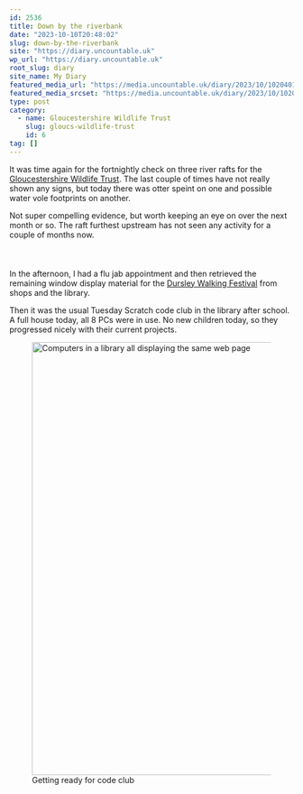 ```yaml
---
id: 2536
title: Down by the riverbank
date: "2023-10-10T20:48:02"
slug: down-by-the-riverbank
site: "https://diary.uncountable.uk"
wp_url: "https://diary.uncountable.uk"
root_slug: diary
site_name: My Diary
featured_media_url: "https://media.uncountable.uk/diary/2023/10/10204011/IMG20231010110817.webp"
featured_media_srcset: "https://media.uncountable.uk/diary/2023/10/10204011/IMG20231010110817-300x146.webp 300w, https://media.uncountable.uk/diary/2023/10/10204011/IMG20231010110817-1024x497.webp 1024w, https://media.uncountable.uk/diary/2023/10/10204011/IMG20231010110817-150x150.webp 150w, https://media.uncountable.uk/diary/2023/10/10204011/IMG20231010110817-640x311.webp 640w, https://media.uncountable.uk/diary/2023/10/10204011/IMG20231010110817.webp 2000w"
type: post
category:
  - name: Gloucestershire Wildlife Trust
    slug: gloucs-wildlife-trust
    id: 6
tag: []
---
```



<p>It was time again for the fortnightly check on three river rafts for the <a href="https://www.gloucestershirewildlifetrust.co.uk/volunteer">Gloucestershire Wildlife Trust</a>.  The last couple of times have not really shown any signs, but today there was otter speint on one and possible water vole footprints on another.  </p>



<p>Not super compelling evidence, but worth keeping an eye on over the next month or so.  The raft furthest upstream has not seen any activity for a couple of months now.</p>


<style>.kb-row-layout-id2536_363d41-81 > .kt-row-column-wrap{align-content:start;}:where(.kb-row-layout-id2536_363d41-81 > .kt-row-column-wrap) > .wp-block-kadence-column{justify-content:start;}.kb-row-layout-id2536_363d41-81 > .kt-row-column-wrap{column-gap:var(--global-kb-gap-md, 2rem);row-gap:var(--global-kb-gap-md, 2rem);padding-top:var(--global-kb-spacing-sm, 1.5rem);padding-bottom:var(--global-kb-spacing-sm, 1.5rem);grid-template-columns:repeat(2, minmax(0, 1fr));}.kb-row-layout-id2536_363d41-81 > .kt-row-layout-overlay{opacity:0.30;}@media all and (max-width: 1024px){.kb-row-layout-id2536_363d41-81 > .kt-row-column-wrap{grid-template-columns:repeat(2, minmax(0, 1fr));}}@media all and (max-width: 767px){.kb-row-layout-id2536_363d41-81 > .kt-row-column-wrap{grid-template-columns:minmax(0, 1fr);}.kb-row-layout-id2536_363d41-81 > .kt-row-column-wrap > .wp-block-kadence-column:nth-of-type(1){order:2;}.kb-row-layout-id2536_363d41-81 > .kt-row-column-wrap > .wp-block-kadence-column:nth-of-type(2){order:1;}.kb-row-layout-id2536_363d41-81 > .kt-row-column-wrap > .wp-block-kadence-column:nth-of-type(3){order:12;}.kb-row-layout-id2536_363d41-81 > .kt-row-column-wrap > .wp-block-kadence-column:nth-of-type(4){order:11;}.kb-row-layout-id2536_363d41-81 > .kt-row-column-wrap > .wp-block-kadence-column:nth-of-type(5){order:22;}.kb-row-layout-id2536_363d41-81 > .kt-row-column-wrap > .wp-block-kadence-column:nth-of-type(6){order:21;}.kb-row-layout-id2536_363d41-81 > .kt-row-column-wrap > .wp-block-kadence-column:nth-of-type(7){order:32;}.kb-row-layout-id2536_363d41-81 > .kt-row-column-wrap > .wp-block-kadence-column:nth-of-type(8){order:31;}}</style><div class="kb-row-layout-wrap kb-row-layout-id2536_363d41-81 alignnone wp-block-kadence-rowlayout"><div class="kt-row-column-wrap kt-has-2-columns kt-row-layout-equal kt-tab-layout-inherit kt-mobile-layout-row kt-row-valign-top">
<style>.kadence-column2536_ec142a-f2 > .kt-inside-inner-col,.kadence-column2536_ec142a-f2 > .kt-inside-inner-col:before{border-top-left-radius:0px;border-top-right-radius:0px;border-bottom-right-radius:0px;border-bottom-left-radius:0px;}.kadence-column2536_ec142a-f2 > .kt-inside-inner-col{column-gap:var(--global-kb-gap-sm, 1rem);}.kadence-column2536_ec142a-f2 > .kt-inside-inner-col{flex-direction:column;}.kadence-column2536_ec142a-f2 > .kt-inside-inner-col > .aligncenter{width:100%;}.kadence-column2536_ec142a-f2 > .kt-inside-inner-col:before{opacity:0.3;}.kadence-column2536_ec142a-f2{position:relative;}@media all and (max-width: 1024px){.kadence-column2536_ec142a-f2 > .kt-inside-inner-col{flex-direction:column;justify-content:center;}}@media all and (max-width: 767px){.kadence-column2536_ec142a-f2 > .kt-inside-inner-col{flex-direction:column;justify-content:center;}}</style>
<div class="wp-block-kadence-column kadence-column2536_ec142a-f2"><div class="kt-inside-inner-col">
<p>In the afternoon, I had a flu jab appointment and then retrieved the remaining window display material for the <a href="https://festival.dursleywelcomeswalkers.org.uk/">Dursley Walking Festival</a> from shops and the library.</p>



<p>Then it was the usual Tuesday Scratch code club in the library after school.  A full house today, all 8 PCs were in use.  No new children today, so they progressed nicely with their current projects.</p>
</div></div>


<style>.kadence-column2536_6216c1-e0 > .kt-inside-inner-col,.kadence-column2536_6216c1-e0 > .kt-inside-inner-col:before{border-top-left-radius:0px;border-top-right-radius:0px;border-bottom-right-radius:0px;border-bottom-left-radius:0px;}.kadence-column2536_6216c1-e0 > .kt-inside-inner-col{column-gap:var(--global-kb-gap-sm, 1rem);}.kadence-column2536_6216c1-e0 > .kt-inside-inner-col{flex-direction:column;}.kadence-column2536_6216c1-e0 > .kt-inside-inner-col > .aligncenter{width:100%;}.kadence-column2536_6216c1-e0 > .kt-inside-inner-col:before{opacity:0.3;}.kadence-column2536_6216c1-e0{position:relative;}@media all and (max-width: 1024px){.kadence-column2536_6216c1-e0 > .kt-inside-inner-col{flex-direction:column;justify-content:center;}}@media all and (max-width: 767px){.kadence-column2536_6216c1-e0 > .kt-inside-inner-col{flex-direction:column;justify-content:center;}}</style>
<div class="wp-block-kadence-column kadence-column2536_6216c1-e0"><div class="kt-inside-inner-col">
<figure class="wp-block-image size-large"><img loading="lazy" decoding="async" width="1024" height="768" src="https://media.uncountable.uk/diary/2023/10/10204009/IMG20231010153627-1024x768.webp" alt="Computers in a library all displaying the same web page" class="wp-image-2537" srcset="https://media.uncountable.uk/diary/2023/10/10204009/IMG20231010153627-1024x768.webp 1024w, https://media.uncountable.uk/diary/2023/10/10204009/IMG20231010153627-300x225.webp 300w, https://media.uncountable.uk/diary/2023/10/10204009/IMG20231010153627-640x480.webp 640w, https://media.uncountable.uk/diary/2023/10/10204009/IMG20231010153627.webp 2000w" sizes="auto, (max-width: 1024px) 100vw, 1024px" /><figcaption class="wp-element-caption">Getting ready for code club</figcaption></figure>
</div></div>

</div></div>